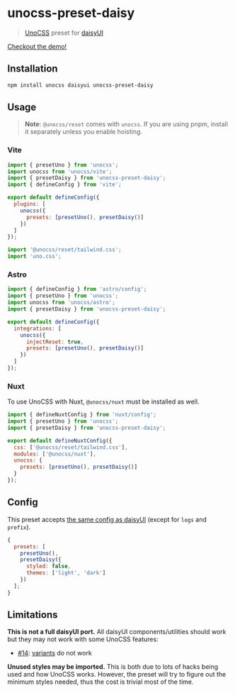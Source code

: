 # unocss-preset-daisy

> [UnoCSS](https://github.com/unocss/unocss) preset for [daisyUI](https://github.com/saadeghi/daisyui)

[Checkout the demo!](https://unocss-preset-daisy.vercel.app/)

## Installation

```sh
npm install unocss daisyui unocss-preset-daisy
```

## Usage

> **Note**: `@unocss/reset` comes with `unocss`. If you are using pnpm, install it separately unless you enable hoisting.

### Vite

```js
import { presetUno } from 'unocss';
import unocss from 'unocss/vite';
import { presetDaisy } from 'unocss-preset-daisy';
import { defineConfig } from 'vite';

export default defineConfig({
  plugins: [
    unocss({
      presets: [presetUno(), presetDaisy()]
    })
  ]
});
```

```js
import '@unocss/reset/tailwind.css';
import 'uno.css';
```

### Astro

```js
import { defineConfig } from 'astro/config';
import { presetUno } from 'unocss';
import unocss from 'unocss/astro';
import { presetDaisy } from 'unocss-preset-daisy';

export default defineConfig({
  integrations: [
    unocss({
      injectReset: true,
      presets: [presetUno(), presetDaisy()]
    })
  ]
});
```

### Nuxt

To use UnoCSS with Nuxt, `@unocss/nuxt` must be installed as well.

```js
import { defineNuxtConfig } from 'nuxt/config';
import { presetUno } from 'unocss';
import { presetDaisy } from 'unocss-preset-daisy';

export default defineNuxtConfig({
  css: ['@unocss/reset/tailwind.css'],
  modules: ['@unocss/nuxt'],
  unocss: {
    presets: [presetUno(), presetDaisy()]
  }
});
```

## Config

This preset accepts [the same config as daisyUI](https://daisyui.com/docs/config/) (except for `logs` and `prefix`).

```js
{
  presets: [
    presetUno(),
    presetDaisy({
      styled: false,
      themes: ['light', 'dark']
    })
  ];
}
```

## Limitations

**This is not a full daisyUI port.** All daisyUI components/utilities should work but they may not work with some UnoCSS features:

- [#14](https://github.com/ameinhardt/unocss-preset-daisy/issues/14): [variants](https://windicss.org/utilities/general/variants.html) do not work

**Unused styles may be imported.** This is both due to lots of hacks being used and how UnoCSS works. However, the preset will try to figure out the minimum styles needed, thus the cost is trivial most of the time.
